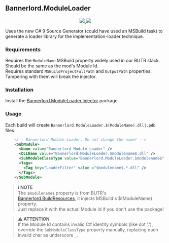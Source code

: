 ﻿## Bannerlord.ModuleLoader

<p align="center">
  <a href="https://www.nuget.org/packages/Bannerlord.ModuleLoader" alt="NuGet Harmony">
    <img src="https://img.shields.io/nuget/v/Bannerlord.ModuleLoader.svg?label=NuGet%20Bannerlord.ModuleLoader&colorB=blue" />
  </a>
  <a href="https://www.nuget.org/packages/Bannerlord.ModuleLoader.Injector" alt="NuGet Harmony">
    <img src="https://img.shields.io/nuget/v/Bannerlord.ModuleLoader.Injector.svg?label=NuGet%20Bannerlord.ModuleLoader.Injector&colorB=blue" />
  </a>
</p>

Uses the new C# 9 Source Generator (could have used an MSBuild task) to generate a loader library for the implementation-loader technique.  

### Requirements
Requires the `ModuleName` MSBuild property widely used in our BUTR stack. Should be the same as the mod's Module Id.  
Requires standard `MSBuildProjectFullPath` and `OutputPath` properties. Tampering with them will break the injector.  

### Installation
Install the [Bannerlord.ModuleLoader.Injector](https://github.com/BUTR/Bannerlord.ModuleLoader.Injector) package.

### Usage
Each build will create `Bannerlord.ModuleLoader.$(ModuleName).dll|.pdb` files.  

```xml
    <!-- Bannerlord Module Loader. Do not change the name! -->
    <SubModule>
      <Name value="Bannerlord Module Loader" />
      <DLLName value="Bannerlord.ModuleLoader.$modulename$.dll" />
      <SubModuleClassType value="Bannerlord.ModuleLoader.$modulename$" />
      <Tags>
        <Tag key="LoaderFilter" value ="$modulename$.*.dll" />
      </Tags>
    </SubModule>
```

> **ℹ️ NOTE**  
> The `$modulename$` property is from BUTR's [Bannerlord.BuildResources](https://github.com/BUTR/Bannerlord.BuildResources), it injects MSBuild's $(ModuleName) property.  
> Just replace it with the actual Module Id if you don't use the package!

> **⚠️ ATTENTION**  
> If the Module Id contains invalid C# identity symbols (like dot '.'), override the `SubModuleClassType` property manually, replacing each invalid char as underscore `_`.
